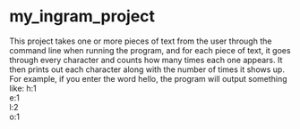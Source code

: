 # my_ingram_project
This project takes one or more pieces of text from the user through the command line when running the program, 
and for each piece of text, it goes through every character and counts how many times each one appears. 
It then prints out each character along with the number of times it shows up. 
For example, if you enter the word hello, the program will output something like:
h:1  
e:1  
l:2  
o:1
